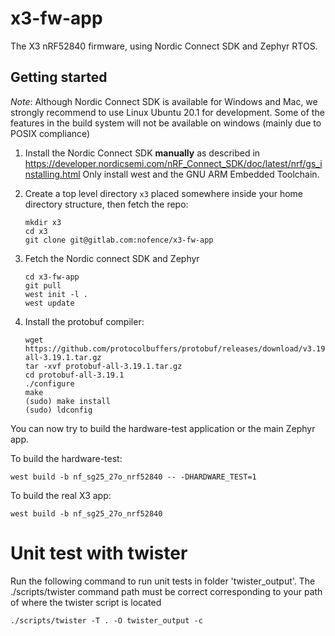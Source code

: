 # x3-fw-app

The X3  nRF52840 firmware, using Nordic Connect SDK and Zephyr RTOS.


## Getting started

*Note*: Although Nordic Connect SDK is available for Windows and Mac, we
strongly recommend to use Linux Ubuntu 20.1 for development. Some of the features in
the build system will not be available on windows (mainly due to POSIX compliance)

1. Install the Nordic Connect SDK **manually** as described in https://developer.nordicsemi.com/nRF_Connect_SDK/doc/latest/nrf/gs_installing.html
   Only install west and the GNU ARM Embedded Toolchain.

2. Create a top level directory `x3` placed somewhere inside your home directory structure, 
then fetch the repo:
   ```
   mkdir x3
   cd x3
   git clone git@gitlab.com:nofence/x3-fw-app
   ```
3. Fetch the Nordic connect SDK and Zephyr
   ```
   cd x3-fw-app
   git pull
   west init -l .
   west update
   ```

4. Install the protobuf compiler:
   ```
   wget https://github.com/protocolbuffers/protobuf/releases/download/v3.19.1/protobuf-all-3.19.1.tar.gz
   tar -xvf protobuf-all-3.19.1.tar.gz
   cd protobuf-all-3.19.1
   ./configure
   make
   (sudo) make install
   (sudo) ldconfig
   ```


You can now try to build the hardware-test application or the main Zephyr app. 

To build the hardware-test:
```
west build -b nf_sg25_27o_nrf52840 -- -DHARDWARE_TEST=1
```

To build the real X3 app:
```
west build -b nf_sg25_27o_nrf52840
```

# Unit test with twister
Run the following command to run unit tests in folder 'twister_output'. The ./scripts/twister command path must be correct corresponding to your path of where the twister script is located
```
./scripts/twister -T . -O twister_output -c
```

